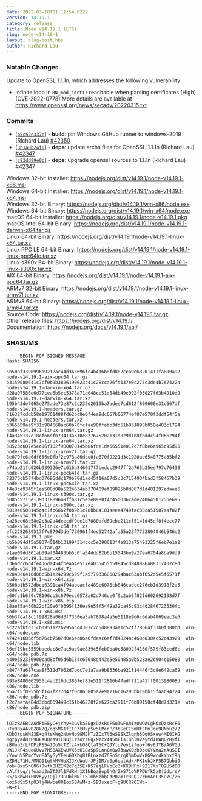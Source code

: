 ```yaml
---
date: 2022-03-18T01:11:54.022Z
version: 14.19.1
category: release
title: Node v14.19.1 (LTS)
slug: node-v14-19-1
layout: blog-post.hbs
author: Richard Lau
---
```


### Notable Changes

Update to OpenSSL 1.1.1n, which addresses the following vulnerability:

* Infinite loop in `BN_mod_sqrt()` reachable when parsing certificates (High)(CVE-2022-0778)
  More details are available at <https://www.openssl.org/news/secadv/20220315.txt>

### Commits

* \[[`b5c52e337e`](https://github.com/nodejs/node/commit/b5c52e337e)] - **build**: pin Windows GitHub runner to windows-2019 (Richard Lau) [#42350](https://github.com/nodejs/node/pull/42350)
* \[[`3b1a0b24f0`](https://github.com/nodejs/node/commit/3b1a0b24f0)] - **deps**: update archs files for OpenSSL-1.1.1n (Richard Lau) [#42347](https://github.com/nodejs/node/pull/42347)
* \[[`c83dd99e0b`](https://github.com/nodejs/node/commit/c83dd99e0b)] - **deps**: upgrade openssl sources to 1.1.1n (Richard Lau) [#42347](https://github.com/nodejs/node/pull/42347)

Windows 32-bit Installer: https://nodejs.org/dist/v14.19.1/node-v14.19.1-x86.msi \
Windows 64-bit Installer: https://nodejs.org/dist/v14.19.1/node-v14.19.1-x64.msi \
Windows 32-bit Binary: https://nodejs.org/dist/v14.19.1/win-x86/node.exe \
Windows 64-bit Binary: https://nodejs.org/dist/v14.19.1/win-x64/node.exe \
macOS 64-bit Installer: https://nodejs.org/dist/v14.19.1/node-v14.19.1.pkg \
macOS Intel 64-bit Binary: https://nodejs.org/dist/v14.19.1/node-v14.19.1-darwin-x64.tar.gz \
Linux 64-bit Binary: https://nodejs.org/dist/v14.19.1/node-v14.19.1-linux-x64.tar.xz \
Linux PPC LE 64-bit Binary: https://nodejs.org/dist/v14.19.1/node-v14.19.1-linux-ppc64le.tar.xz \
Linux s390x 64-bit Binary: https://nodejs.org/dist/v14.19.1/node-v14.19.1-linux-s390x.tar.xz \
AIX 64-bit Binary: https://nodejs.org/dist/v14.19.1/node-v14.19.1-aix-ppc64.tar.gz \
ARMv7 32-bit Binary: https://nodejs.org/dist/v14.19.1/node-v14.19.1-linux-armv7l.tar.xz \
ARMv8 64-bit Binary: https://nodejs.org/dist/v14.19.1/node-v14.19.1-linux-arm64.tar.xz \
Source Code: https://nodejs.org/dist/v14.19.1/node-v14.19.1.tar.gz \
Other release files: https://nodejs.org/dist/v14.19.1/ \
Documentation: https://nodejs.org/docs/v14.19.1/api/

### SHASUMS

```
-----BEGIN PGP SIGNED MESSAGE-----
Hash: SHA256

5b50af3390996a9212ac44d363696fc4b416b8fd882cea9e63201411fa800a92  node-v14.19.1-aix-ppc64.tar.gz
b3159080641c7cf0b9b3826190623c41c28cca26fd137e0c275c3de4b767422a  node-v14.19.1-darwin-x64.tar.gz
d28a97586e6d77cea6b5ec5378a71a048ce51d54db49e992f05027f63b4910d9  node-v14.19.1-darwin-x64.tar.xz
195b43de7065e275ade73e87c2c232d2613ba7adee7cd612f809606e31c667df  node-v14.19.1-headers.tar.gz
716327cddb58e19761488fd62bc8e0f4ea9dc667b06774ef87e570f3ddf54f5a  node-v14.19.1-headers.tar.xz
b365659aa9f31c984668ac60b70fcfae90ffabb3dd51b031898b050e403c1794  node-v14.19.1-linux-arm64.tar.gz
f4a345137e18cf66dfb73413a510e827675202131d829d1b8fbddc94f066294f  node-v14.19.1-linux-arm64.tar.xz
38523d607e5ec96f102f980070145b86fde1da56551e012c7f8be6a965c95d95  node-v14.19.1-linux-armv7l.tar.gz
8e079fc6a0df656e0fbf2c973a86dce0fa670f9221d3c1920ae6540775a35bf2  node-v14.19.1-linux-armv7l.tar.xz
e74ab21fd026b939326e7c616a846017f7bedcc2947ff2a765b35ee797c76430  node-v14.19.1-linux-ppc64le.tar.gz
72376cb57f4bd07695ddc179b70d1ad45f16a07d5c3c7154034bad3f58467b39  node-v14.19.1-linux-ppc64le.tar.xz
f4e3ce9345f1ee508d00a5224634ab370409ef89825b8d067d1d481297edaee6  node-v14.19.1-linux-s390x.tar.gz
b085c5715e139d318896a8ffa81c5e2e8980f4c45d036cade24064581256e695  node-v14.19.1-linux-s390x.tar.xz
3019e0508145c4c1fc6662f0b9b1c78bb84181aeea4749fac38ca51587aaf82f  node-v14.19.1-linux-x64.tar.gz
2a28ee68c58e2c3a2a4deecdf9ee1d7080afd69ebe211cf5141d45df8f4ecc77  node-v14.19.1-linux-x64.tar.xz
efc2282689517f7c879d3def730961f4ec92742afa55a23f7732804046b546e2  node-v14.19.1.pkg
cb5b094df5a59374014b131994314ccc5e390013f4e813a75491325f6eb7e1a2  node-v14.19.1.tar.gz
e1ae09dd861ab39af04483bb5c0fa54ddd82b6b15543be9a27ea6704a8ba9dd9  node-v14.19.1.tar.xz
136adcc6d4fe436da454fbea64e517ea035455b59845cd848886a88317407c8d  node-v14.19.1-win-x64.7z
42848c6416d06c5b1e24299c699f1a5779336868294bac63abf652d5e5f6571f  node-v14.19.1-win-x64.zip
8508b1b572dbeb6391ca4f94abcacfa489e6078cb846cadcc276eb1d3918f2a5  node-v14.19.1-win-x86.7z
e60fc1b639c78196cb5c679ecc6578a02d746ce0f9c2ab5f82fd602692138d7f  node-v14.19.1-win-x86.zip
18aef5a430b22bf20a6f0395f136ea9e5ff5449a32ca45c93c4d2846723530fc  node-v14.19.1-x64.msi
86b37caf8c1f99828a06d3f7350ea5ab7878a4a5e5118e9d6c6dab4069eec3e6  node-v14.19.1-x86.msi
ac22afbfd31cb0951a22b7956cdd307c2c5d8893aa1c52ff7866af31b0f380bd  win-x64/node.exe
a74241686df5d76cb7507d0e6ec86a0fdeac6af7d4824ac468d830ac52c43929  win-x64/node.lib
56ef19bc5559baedac8e7ac9ac9ae839c5feb0ba0c58092f4160f579f83ced6c  win-x64/node_pdb.7z
a49e352356900cad8bf05d6b134c65648d443e5e50485a0b528ae2c904c15080  win-x64/node_pdb.zip
b84747a687caa8f512d7062d7bdc7e1a7aa9b8336be921f14446f3c8e642ca69  win-x86/node.exe
093e8480062956c4ab216dc3867ef81e511f2816b47adf711a41ff001398008d  win-x86/node.lib
a5a7f5f0955b5f147f277d47f0c863805a7e9a716c16295bbc9bb15faab94724  win-x86/node_pdb.7z
f2c7aefae84d3cbd669449c16fb46228f2e627ca2911f76b89150cf48d7d321e  win-x86/node_pdb.zip
-----BEGIN PGP SIGNATURE-----

iQIzBAEBCAAdFiEEyC+jrhy+3Gvka5NgxDzsRcF6uTwFAmIz0wQACgkQxDzsRcF6
uTyD8xAAvBZ8kZQ/oq5MG1fIFC3tHkpSv5lPenP/3bSeCI5mHtJPmJou9UNbu2/2
XDb3rpsWHJ3E+q4tsKWq2NbvNp9GMJhTzZQxTl6wS9SkZlqnh5Qq0Sxew4MI0IkG
Ngzpyad8rP9UEXOQrs91LNuj1rzoYrGq/Nzzx445mEisIuhlUvaytdIBWNO/HyfI
iBUup3rLFDPiFS547Do5lTZfz4+kO8QtaT5C+QJYtu7eyLifuo+f6v6JYB/AGVGd
UW1JkF4sUe6Uvv7MSBAXEwUVX6z618aSp9LnnCmQw73wwXQzh0ocGYVma2rAuSGI
/YowuVSPmcYvnEA5yGyYFeuGOXbq8fRLnxzdZ6SoSnrqKSmDwVx8G9wc4kYnxf9q
mZDHL71HL/MNG01qtkMVHoXIJXuWuUrJPjIM/d0p6oblAdx/PK1ubJXP5B7Qbbi9
Vob+QxxShC0G+DwfKBHZIK2c7qZSE+KS7ajLFVbCc3+KXDHPx+9217KxTO2USd0D
vAlftvq/zfoaaU3mZTJJl1FdRHr1X1NBgaBop0hOrZ+S71oYPPDWfkGz8jidLrs/
R5/G8hwRYFUVKyyIQjl73GUblMNlTSlmb5zhbCdP02mTr3CQ17r6mAoC35D7C/Z6
Kox6dSx5tpO3lj4WwbeOOIoxSBAwM+z+SBJsxecF+g9UCR7OIWc=
=W+t1
-----END PGP SIGNATURE-----

```
